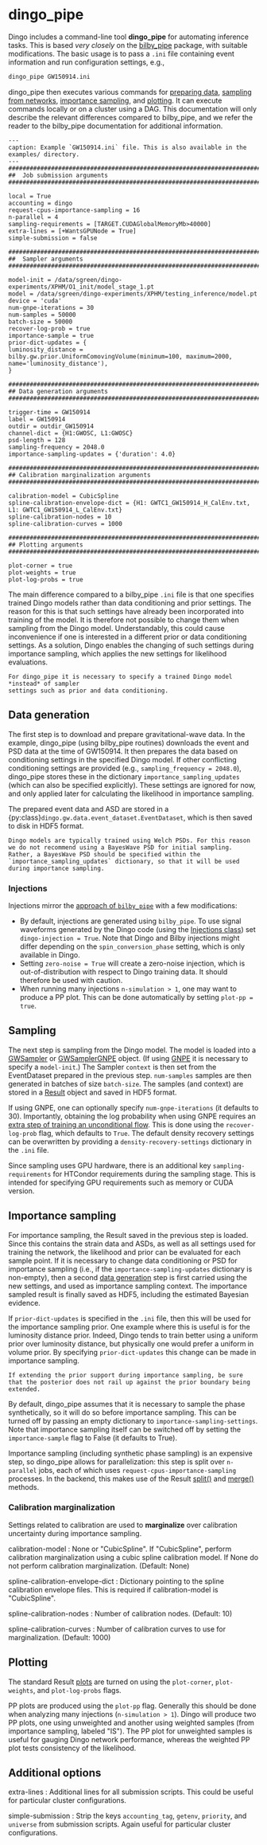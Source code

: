 # dingo_pipe

Dingo includes a command-line tool **dingo_pipe** for automating inference tasks. This is based *very closely* on the [bilby_pipe](https://lscsoft.docs.ligo.org/bilby_pipe/master/index.html) package, with suitable modifications. The basic usage is to pass a `.ini` file containing event information and run configuration settings, e.g.,
```bash
dingo_pipe GW150914.ini
```
dingo_pipe then executes various commands for [preparing data](#data-generation), [sampling from networks](#sampling), [importance sampling](#importance-sampling), and [plotting](#plotting). It can execute commands locally or on a cluster using a DAG. This documentation will only describe the relevant differences compared to bilby_pipe, and we refer the reader to the bilby_pipe documentation for additional information.

```{code-block} ini
---
caption: Example `GW150914.ini` file. This is also available in the examples/ directory.
---
################################################################################
##  Job submission arguments
################################################################################

local = True
accounting = dingo
request-cpus-importance-sampling = 16
n-parallel = 4
sampling-requirements = [TARGET.CUDAGlobalMemoryMb>40000]
extra-lines = [+WantsGPUNode = True]
simple-submission = false

################################################################################
##  Sampler arguments
################################################################################

model-init = /data/sgreen/dingo-experiments/XPHM/O1_init/model_stage_1.pt
model = /data/sgreen/dingo-experiments/XPHM/testing_inference/model.pt
device = 'cuda'
num-gnpe-iterations = 30
num-samples = 50000
batch-size = 50000
recover-log-prob = true
importance-sample = true
prior-dict-updates = {
luminosity_distance = bilby.gw.prior.UniformComovingVolume(minimum=100, maximum=2000, name='luminosity_distance'),
}

################################################################################
## Data generation arguments
################################################################################

trigger-time = GW150914
label = GW150914
outdir = outdir_GW150914
channel-dict = {H1:GWOSC, L1:GWOSC}
psd-length = 128
sampling-frequency = 2048.0
importance-sampling-updates = {'duration': 4.0}

################################################################################
## Calibration marginalization arguments
################################################################################

calibration-model = CubicSpline
spline-calibration-envelope-dict = {H1: GWTC1_GW150914_H_CalEnv.txt, L1: GWTC1_GW150914_L_CalEnv.txt}
spline-calibration-nodes = 10
spline-calibration-curves = 1000

################################################################################
## Plotting arguments
################################################################################

plot-corner = true
plot-weights = true
plot-log-probs = true
```

The main difference compared to a bilby_pipe `.ini` file is that one specifies trained Dingo models rather than data conditioning and prior settings. The reason for this is that such settings have already been incorporated into training of the model. It is therefore not possible to change them when sampling from the Dingo model. Understandably, this could cause inconvenience if one is interested in a different prior or data conditioning settings. As a solution, Dingo enables the changing of such settings during importance sampling, which applies the new settings for likelihood evaluations.

```{important}
For dingo_pipe it is necessary to specify a trained Dingo model *instead* of sampler
settings such as prior and data conditioning.
```

## Data generation

The first step is to download and prepare gravitational-wave data. In the example, dingo_pipe (using bilby_pipe routines) downloads the event and PSD data at the time of GW150914. It then prepares the data based on conditioning settings in the specified Dingo model. If other conflicting conditioning settings are provided (e.g., `sampling_frequency = 2048.0`), dingo_pipe stores these in the dictionary `importance_sampling_updates` (which can also be specified explicitly). These settings are ignored for now, and only applied later for calculating the likelihood in importance sampling.

The prepared event data and ASD are stored in a {py:class}`dingo.gw.data.event_dataset.EventDataset`, which is then saved to disk in HDF5 format.

```{note}
Dingo models are typically trained using Welch PSDs. For this reason we do not recommend using a BayesWave PSD for initial sampling. Rather, a BayesWave PSD should be specified within the `importance_sampling_updates` dictionary, so that it will be used during importance sampling.
```

### Injections

Injections mirror the [approach of `bilby_pipe`](https://lscsoft.docs.ligo.org/bilby_pipe/master/injections.html) with a few modifications:
* By default, injections are generated using `bilby_pipe`. To use signal waveforms generated by the Dingo code (using the [Injections class](inference.md#injections)) set `dingo-injection = True`. Note that Dingo and Bilby injections might differ depending on the `spin_conversion_phase` setting, which is only available in Dingo.
* Setting `zero-noise = True` will create a zero-noise injection, which is out-of-distribution with respect to Dingo training data. It should therefore be used with caution.
* When running many injections `n-simulation > 1`, one may want to produce a PP plot. This can be done automatically by setting `plot-pp = true`.

## Sampling

The next step is sampling from the Dingo model. The model is loaded into a [GWSampler](dingo.gw.inference.gw_samplers.GWSampler) or [GWSamplerGNPE](dingo.gw.inference.gw_samplers.GWSamplerGNPE) object. (If using [GNPE](gnpe) it is necessary to specify a `model-init`.) The Sampler `context` is then set from the EventDataset prepared in the previous step. `num-samples` samples are then generated in batches of size `batch-size`. The samples (and context) are stored in a [Result](dingo.gw.result.Result) object and saved in HDF5 format.

If using GNPE, one can optionally specify `num-gnpe-iterations` (it defaults to 30). Importantly, obtaining the log probability when using GNPE requires an [extra step of training an unconditional flow](result.md#density-recovery). This is done using the `recover-log-prob` flag, which defaults to `True`. The default density recovery settings can be overwritten by providing a `density-recovery-settings` dictionary in the `.ini` file.

Since sampling uses GPU hardware, there is an additional key `sampling-requirements` for HTCondor requirements during the sampling stage. This is intended for specifying GPU requirements such as memory or CUDA version.

## Importance sampling

For importance sampling, the Result saved in the previous step is loaded. Since this contains the strain data and ASDs, as well as all settings used for training the network, the likelihood and prior can be evaluated for each sample point. If it is necessary to change data conditioning or PSD for importance sampling (i.e., if the `importance-sampling-updates` dictionary is non-empty), then a second [data generation](#data-generation) step is first carried using the new settings, and used as importance sampling context. The importance sampled result is finally saved as HDF5, including the estimated Bayesian evidence.

If `prior-dict-updates` is specified in the `.ini` file, then this will be used for the importance sampling prior. One example where this is useful is for the luminosity distance prior. Indeed, Dingo tends to train better using a uniform prior over luminosity distance, but physically one would prefer a uniform in volume prior. By specifying `prior-dict-updates` this change can be made in importance sampling.

```{caution}
If extending the prior support during importance sampling, be sure that the posterior does not rail up against the prior boundary being extended.
```

By default, dingo_pipe assumes that it is necessary to sample the phase synthetically, so it will do so before importance sampling. This can be turned off by passing an empty dictionary to `importance-sampling-settings`. Note that importance sampling itself can be switched off by setting the `importance-sample` flag to False (it defaults to True). 

Importance sampling (including synthetic phase sampling) is an expensive step, so dingo_pipe allows for parallelization: this step is split over `n-parallel` jobs, each of which uses `request-cpus-importance-sampling` processes. In the backend, this makes use of the Result [split()](dingo.core.result.Result.split) and [merge()](dingo.core.result.Result.merge) methods.

### Calibration marginalization

Settings related to calibration are used to **marginalize** over calibration uncertainty during importance sampling.

calibration-model
: None or "CubicSpline". If "CubicSpline", perform calibration marginalization using a cubic spline calibration model. If None do not perform calibration marginalization. (Default: None)

spline-calibration-envelope-dict
: Dictionary pointing to the spline calibration envelope files. This is required if calibration-model is "CubicSpline".

spline-calibration-nodes
: Number of calibration nodes. (Default: 10)

spline-calibration-curves
: Number of calibration curves to use for marginalization. (Default: 1000)

## Plotting

The standard Result [plots](result.md#plotting) are turned on using the `plot-corner`, `plot-weights`, and `plot-log-probs` flags.

PP plots are produced using the `plot-pp` flag. Generally this should be done when analyzing many injections (`n-simulation > 1`). Dingo will produce two PP plots, one using unweighted and another using weighted samples (from importance sampling, labeled "IS"). The PP plot for unweighted samples is useful for gauging Dingo network performance, whereas the weighted PP plot tests consistency of the likelihood.

## Additional options

extra-lines
: Additional lines for all submission scripts. This could be useful for particular cluster configurations.

simple-submission
: Strip the keys `accounting_tag`, `getenv`, `priority`, and `universe` from submission scripts. Again useful for particular cluster configurations.
